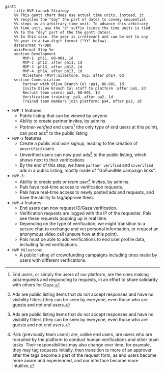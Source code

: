 ```mermaid
gantt
    title MVP Launch Strategy
    %% This gantt chart does use actual time units, instead, it
    %% recycles the "day" the part of dates to convey sequential
    %% steps as an arbitrary time unit. To advance this arbitrary
    %% time unit, use the "d" suffix (since the time units is tied
    %% to the "day" part of the the gantt dates).
    %% In this case, the year is irrelevant and can be set to any
    %% year in a two-digit format ("YY" below).
    dateFormat YY-DDD
    axisFormat Step %e
    section Development
        MVP-1 :ph11, 00-001, 1d
        MVP-2 :ph12, after ph11, 1d
        MVP-3 :ph13, after ph12, 1d
        MVP-4 :ph14, after ph13, 1d
        Milestone (MVP):milestone, mvp, after ph14, 0d
    section Communication
        Partner with Olive Branch Col :pa1, 00-001, 1d
        Invite Olive Branch Col staff to platform :after pa1, 2d
        Recruit team users: pa2, 00-001, 1d
        Verification training: pa3, after pa2, 1d
        Trained team members join platform: pa4, after pa3, 1d
```

- `MVP-1` features:
  - Public listing that can be viewed by anyone
  - Ability to create partner invites, by admins.
  - _Partner-verified_ end users[^3] (the only type of end users at this point), can post ads[^1] to the public listing
- `MVP-2` features:
  - Create a public _end user signup_, leading to the creation of `unverified` users
  - Unverified users can now post ads[^1] to the public listing, which shows next to their verifications
  - By the end of this step, we have `partner verified` and `unverified` ads in a public listing, mostly made of "GoFundMe campaign links".
- `MVP-3`:
  -  Ability to create _pals or team user[^2] invites_, by admins.
  -  Pals have real-time access to verification requests.
  -  Pals have real-time access to newly posted ads and requests, and have the ability to tag/approve them.
- `MVP-4` features:
  - End users can now request ID/Gaza verification.
  - Verification requests are logged with the IP of the requester. Pals see these requests popping up in real time.
  - Depending on the type of verification, we might transition to a secure chat to exchange and vet personal information, or request an anonymous video call (unsure how at this point).
  - Pals must be able to add verifications to end user profile data, including failed verifications.
- `MVP Milestone`:
  - A public listing of crowdfunding campaigns including ones made by users with different verifications.

[^3]: End users, or simply the users of our platform, are the ones making ads/requests and responding to requests, in an effort to share solidarity with others for Gaza.
[^1]: Ads are public listing items that do not accept responses and have no visibility filters (they can be seen by everyone, even those who are guests and not end users.
[^2]: Pals (previously team users) are, unlike end users, are users who are recruited by the platform to conduct human verifications and other team tasks. Their responsibilities may also change
over time, for example, they may tag requests initially, then transition to more of an approver after the tags become a part of the request form, as end users become more aware
and experienced, and our interface become more intuitive.
    

